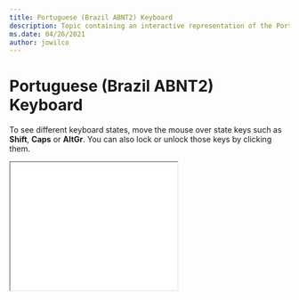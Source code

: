 ```yaml
--- 
title: Portuguese (Brazil ABNT2) Keyboard 
description: Topic containing an interactive representation of the Portuguese (Brazil ABNT2) Keyboard 
ms.date: 04/26/2021 
author: jowilco 
--- 
```

 
# Portuguese (Brazil ABNT2) Keyboard 
 
To see different keyboard states, move the mouse over state keys such as **Shift**, **Caps** or **AltGr**. You can also lock or unlock those keys by clicking them. 
 
<iframe src="kbdbr_2.html" height="230"></iframe> 
